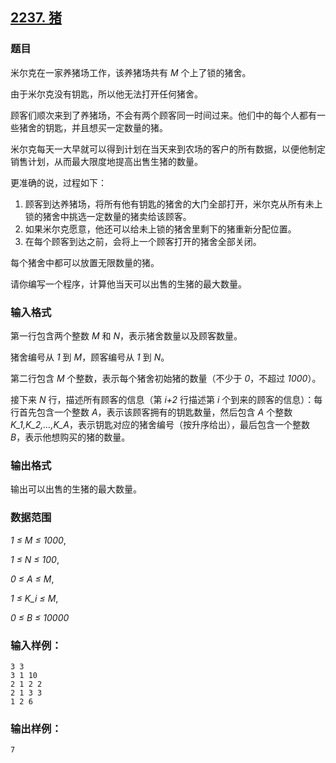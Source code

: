 ## [2237. 猪](https://www.acwing.com/problem/content/2239/)

### 题目

米尔克在一家养猪场工作，该养猪场共有 *M* 个上了锁的猪舍。

由于米尔克没有钥匙，所以他无法打开任何猪舍。

顾客们顺次来到了养猪场，不会有两个顾客同一时间过来。他们中的每个人都有一些猪舍的钥匙，并且想买一定数量的猪。

米尔克每天一大早就可以得到计划在当天来到农场的客户的所有数据，以便他制定销售计划，从而最大限度地提高出售生猪的数量。

更准确的说，过程如下：

1. 顾客到达养猪场，将所有他有钥匙的猪舍的大门全部打开，米尔克从所有未上锁的猪舍中挑选一定数量的猪卖给该顾客。
2. 如果米尔克愿意，他还可以给未上锁的猪舍里剩下的猪重新分配位置。
3. 在每个顾客到达之前，会将上一个顾客打开的猪舍全部关闭。

每个猪舍中都可以放置无限数量的猪。

请你编写一个程序，计算他当天可以出售的生猪的最大数量。

### 输入格式

第一行包含两个整数 *M* 和 *N*，表示猪舍数量以及顾客数量。

猪舍编号从 *1* 到 *M*，顾客编号从 *1* 到 *N*。

第二行包含 *M* 个整数，表示每个猪舍初始猪的数量（不少于 *0*，不超过 *1000*）。

接下来 *N* 行，描述所有顾客的信息（第 *i+2* 行描述第 *i* 个到来的顾客的信息）：每行首先包含一个整数 *A*，表示该顾客拥有的钥匙数量，然后包含 *A* 个整数 *K_1,K_2,…,K_A*，表示钥匙对应的猪舍编号（按升序给出），最后包含一个整数 *B*，表示他想购买的猪的数量。

### 输出格式

输出可以出售的生猪的最大数量。

### 数据范围

*1 ≤ M ≤ 1000*,

*1 ≤ N ≤ 100*,

*0 ≤ A ≤ M*,

*1 ≤ K_i ≤ M*,

*0 ≤ B ≤ 10000*

### 输入样例：

```
3 3
3 1 10
2 1 2 2
2 1 3 3
1 2 6
```

### 输出样例：

```
7
```
